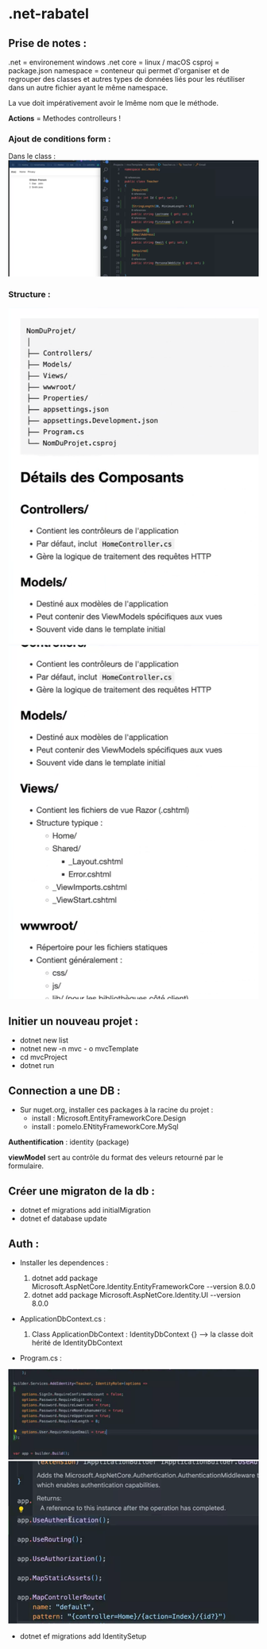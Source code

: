 # .net-rabatel

## Prise de notes :

.net = environement windows
.net core = linux / macOS
csproj = package.json
namespace = conteneur qui permet d'organiser et de regrouper des classes et autres types de données liés pour les réutiliser dans un autre fichier ayant le même namespace.

La vue doit impérativement avoir le lmême nom que le méthode.

**Actions** = Methodes controlleurs !

### Ajout de conditions form :

Dans le class :
![Alt text](condition.png "Title")

### Structure :

![Alt text](structure.png "Title")
![Alt text](structure2.png "Title")

## Initier un nouveau projet :

- dotnet new list
- notnet new -n mvc - o mvcTemplate
- cd mvcProject
- dotnet run

## Connection a une DB :

- Sur nuget.org, installer ces packages à la racine du projet :
  - install : Microsoft.EntityFrameworkCore.Design
  - install : pomelo.ENtityFrameworkCore.MySql

**Authentification** : identity (package)

**viewModel** sert au contrôle du format des veleurs retourné par le formulaire.

## Créer une migraton de la db :

- dotnet ef migrations add initialMigration
- dotnet ef database update

## Auth :

- Installer les dependences :

  1. dotnet add package Microsoft.AspNetCore.Identity.EntityFrameworkCore --version 8.0.0
  2. dotnet add package Microsoft.AspNetCore.Identity.UI --version 8.0.0

- ApplicationDbContext.cs :

  1. Class ApplicationDbContext : IdentityDbContext<Student> {} --> la classe doit hérité de IdentityDbContext

- Program.cs :

![Alt text](program-code.png "Title")
![Alt text](program-code-2.png "Title")

- dotnet ef migrations add IdentitySetup
